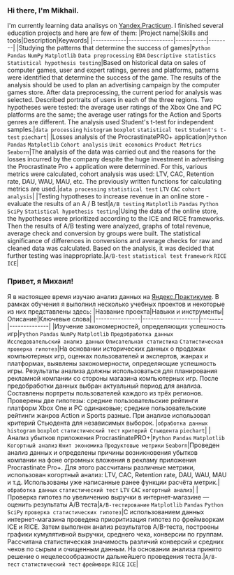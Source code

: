 ### Hi there, I'm Mikhail.
I'm currently learning data analisys on [Yandex.Practicum](https://practicum.com/).
I finished several education projects and here are few of them:
|Project name|Skills and tools|Description|Keywords|
|------------|----------------|-----------|--------|
|Studying the patterns that determine the success of games|`Python` `Pandas` `NumPy` `Matplotlib` `Data preprocessing` `EDA` `Descriptive statistics` `Statistical hypothesis testing`|Based on historical data on sales of computer games, user and expert ratings, genres and platforms, patterns were identified that determine the success of the game. The results of the analysis should be used to plan an advertising campaign by the computer games store. After data preprocessing, the current period for analysis was selected. Described portraits of users in each of the three regions. Two hypotheses were tested: the average user ratings of the Xbox One and PC platforms are the same; the average user ratings for the Action and Sports genres are different. The analysis used Student's t-test for independent samples.|`data processing` `histogram` `boxplot` `statistical test` `Student's t-test` `piechart`|
|Losses analysis of the ProcrastinatePRO+ application|`Python` `Pandas` `Matplotlib` `Cohort analysis` `Unit economics` `Product Metrics` `Seaborn`|The analysis of the data was carried out and the reasons for the losses incurred by the company despite the huge investment in advertising the Procrastinate Pro + application were determined. For this, various metrics were calculated, cohort analysis was used: LTV, CAC, Retention rate, DAU, WAU, MAU, etc. The previously written functions for calculating metrics are used.|`data processing` `statistical test` `LTV` `CAC` `cohort analysis`|
|Testing hypotheses to increase revenue in an online store - evaluate the results of an A / B test|`A/B testing` `Matplotlib` `Pandas` `Python` `SciPy` `Statistical hypothesis testing`|Using the data of the online store, the hypotheses were prioritized according to the ICE and RICE frameworks. Then the results of A/B testing were analyzed, graphs of total revenue, average check and conversion by groups were built. The statistical significance of differences in conversions and average checks for raw and cleaned data was calculated. Based on the analysis, it was decided that further testing was inappropriate.|`A/B-test` `statistical test` `framework` `RICE` `ICE`|


### Привет, я Михаил!
Я в настоящее время изучаю анализ данных на [Яндекс.Практикуме](https://practicum.yandex.ru/).
В рамках обучения я выполнил несколько учебных проектов и некоторые из них представлены здесь:
|Название проекта|Навыки и инструменты|Описание|Ключевые слова|
|----------------|--------------------|--------|--------------|
|Изучение закономерностей, определяющих успешность игр|`Python` `Pandas` `NumPy` `Matplotlib` `Предобработка данных` `Исследовательский анализ данных` `Описательная статистика` `Статистическая проверка гипотез`|На основании исторических данных о продажах компьютерных игр, оценках пользователей и экспертов, жанрах и платформах, выявлены закономерности, определяющие успешность игры. Результаты анализа должны использоваться для планирования рекламной компании со стороны магазина компьютерных игр. После предобработки данных выбран актуальный период для анализа. Составлены портреты пользователей каждого из трёх регионов. Проверены две гипотезы: средние пользовательские рейтинги платформ Xbox One и PC одинаковые; средние пользовательские рейтинги жанров Action и Sports разные. При анализе использовал критерий Стьюдента для независимых выборок. |`обработка данных` `histogram` `boxplot` `статистический тест` `критерий Стьюдента` `piechart`|
|Анализ убытков приложения ProcrastinatePRO+|`Python` `Pandas` `Matplotlib` `Когортный анализ` `Юнит экономика` `Продуктовые метрики` `Seaborn`|Проведен анализ данных и определены причины возникновения убытков компании на фоне огромных вложения в рекламу приложения Procrastinate Pro+. Для этого рассчитаны различные метрики, использован когортный анализ: LTV, CAC, Retention rate, DAU, WAU, MAU и т.д. Использованы уже написанные ранее функции расчёта метрик.|`обработка данных` `статистический тест` `LTV` `CAC` `когортный анализ`|
|Проверка гипотез по увеличению выручки в интернет-магазине — оценить результаты A/B теста|`A/B-тестирование` `Matplotlib` `Pandas` `Python` `SciPy` `проверка статистических гипотез`|С использованием данных интернет-магазина проведена приоритизация гипотез по фреймворкам ICE и RICE. Затем выполнен анализ результатов A/B-теста, построены графики кумулятивной выручки, среднего чека, конверсии по группам. Рассчитана статистическая значимость различий конверсий и средних чеков по сырым и очищенным данным. На основании анализа принято решение о нецелесообразности дальнейшего проведения теста.|`A/B-тест` `статистический тест` `фреймворк` `RICE` `ICE`|
<!--


**MihVorontsov/MihVorontsov** is a ✨ _special_ ✨ repository because its `README.md` (this file) appears on your GitHub profile.

Here are some ideas to get you started:

- 🔭 I’m currently working on ...
- 🌱 I’m currently learning ...
- 👯 I’m looking to collaborate on ...
- 🤔 I’m looking for help with ...
- 💬 Ask me about ...
- 📫 How to reach me: ...
- 😄 Pronouns: ...
- ⚡ Fun fact: ...
-->
